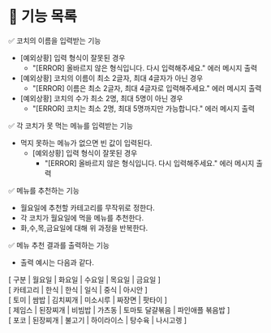 # 🚀 기능 목록

✅ 코치의 이름을 입력받는 기능
- [예외상황] 입력 형식이 잘못된 경우
  - "[ERROR] 올바르지 않은 형식입니다. 다시 입력해주세요." 에러 메시지 출력
- [예외상황] 코치의 이름이 최소 2글자, 최대 4글자가 아닌 경우
  - "[ERROR] 이름은 최소 2글자, 최대 4글자로 입력해주세요." 에러 메시지 출력
- [예외상황] 코치의 수가 최소 2명, 최대 5명이 아닌 경우
  - "[ERROR] 코치는 최소 2명, 최대 5명까지만 가능합니다." 에러 메시지 출력

✅ 각 코치가 못 먹는 메뉴를 입력받는 기능
- 먹지 못하는 메뉴가 없으면 빈 값이 입력된다.
    - [예외상황] 입력 형식이 잘못된 경우
        - "[ERROR] 올바르지 않은 형식입니다. 다시 입력해주세요." 에러 메시지 출력

✅ 메뉴를 추천하는 기능
- 월요일에 추천할 카테고리를 무작위로 정한다.
- 각 코치가 월요일에 먹을 메뉴를 추천한다.
- 화,수,목,금요일에 대해 위 과정을 반복한다.

✅ 메뉴 추천 결과를 출력하는 기능
- 출력 예시는 다음과 같다.

[ 구분 | 월요일 | 화요일 | 수요일 | 목요일 | 금요일 ]<br>
[ 카테고리 | 한식 | 한식 | 일식 | 중식 | 아시안 ]<br>
[ 토미 | 쌈밥 | 김치찌개 | 미소시루 | 짜장면 | 팟타이 ]<br>
[ 제임스 | 된장찌개 | 비빔밥 | 가츠동 | 토마토 달걀볶음 | 파인애플 볶음밥 ]<br>
[ 포코 | 된장찌개 | 불고기 | 하이라이스 | 탕수육 | 나시고렝 ]